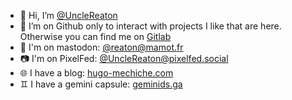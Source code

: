 - 👋 Hi, I’m [@UncleReaton](https://github.com/UncleReaton)
- 👀 I’m on Github only to interact with projects I like that are here. Otherwise you can find me on [Gitlab](https://gitlab.com/UncleReaton)
- 🐘 I'm on mastodon: [@reaton@mamot.fr](https://mamot.fr/@reaton)
- 📷️ I'm on PixelFed: [@UncleReaton@pixelfed.social](https://pixelfed.social/UncleReaton)
- 🌐 I have a blog: [hugo-mechiche.com](https://hugo-mechiche.com)
- ♊️ I have a gemini capsule: [geminids.ga](gemini://geminids.ga)
